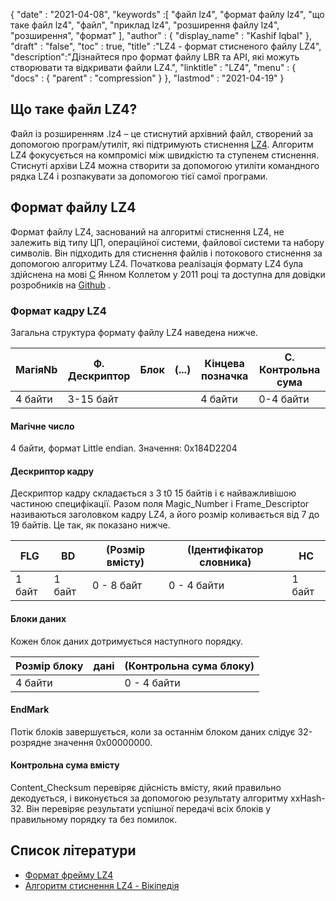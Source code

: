 {
  "date" : "2021-04-08",
  "keywords" :[ "файл lz4", "формат файлу lz4", "що таке файл lz4", "файл", "приклад lz4", "розширення файлу lz4", "розширення", "формат" ],
  "author" : {
    "display_name" : "Kashif Iqbal"
},
  "draft" : "false",
  "toc" : true,
  "title" :"LZ4 - формат стисненого файлу LZ4",
  "description":"Дізнайтеся про формат файлу LBR та API, які можуть створювати та відкривати файли LZ4.",
  "linktitle" : "LZ4",
  "menu" : {
    "docs" : {
      "parent" : "compression"
}
},
  "lastmod" : "2021-04-19"
}

## Що таке файл LZ4?

Файл із розширенням .lz4 – це стиснутий архівний файл, створений за допомогою програм/утиліт, які підтримують стиснення [LZ4](https://en.wikipedia.org/wiki/LZ4_(compression_algorithm)). Алгоритм LZ4 фокусується на компромісі між швидкістю та ступенем стиснення. Стиснуті архіви LZ4 можна створити за допомогою утиліти командного рядка LZ4 і розпакувати за допомогою тієї самої програми.

## Формат файлу LZ4

Формат файлу LZ4, заснований на алгоритмі стиснення LZ4, не залежить від типу ЦП, операційної системи, файлової системи та набору символів. Він підходить для стиснення файлів і потокового стиснення за допомогою алгоритму LZ4. Початкова реалізація формату LZ4 була здійснена на мові [C](/uk/programming/c/) Янном Коллетом у 2011 році та доступна для довідки розробників на [Github](https://github.com/lz4/lz4) .

### Формат кадру LZ4

Загальна структура формату файлу LZ4 наведена нижче.

|МагіяNb|Ф. Дескриптор| Блок|(...)|Кінцева позначка |C. Контрольна сума|
---|---|---|---|---|---|
|4 байти| 3-15 байт||| 4 байти| 0-4 байти|

#### Магічне число

4 байти, формат Little endian. Значення: 0x184D2204

#### Дескриптор кадру

Дескриптор кадру складається з 3 t0 15 байтів і є найважливішою частиною специфікації. Разом поля Magic_Number і Frame_Descriptor називаються заголовком кадру LZ4, а його розмір коливається від 7 до 19 байтів. Це так, як показано нижче.

|FLG| BD| (Розмір вмісту)| (Ідентифікатор словника)| HC|
---|---|---|---|---|
|1 байт| 1 байт| 0 - 8 байт| 0 - 4 байти| 1 байт|

#### Блоки даних

Кожен блок даних дотримується наступного порядку.

|Розмір блоку| дані| (Контрольна сума блоку)|
---|---|---|
|4 байти| |0 - 4 байти|

#### EndMark

Потік блоків завершується, коли за останнім блоком даних слідує 32-розрядне значення 0x00000000.

#### Контрольна сума вмісту

Content_Checksum перевіряє дійсність вмісту, який правильно декодується, і виконується за допомогою результату алгоритму xxHash-32. Він перевіряє результати успішної передачі всіх блоків у правильному порядку та без помилок.

## Список літератури

* [Формат фрейму LZ4](https://github.com/lz4/lz4/blob/dev/doc/lz4_Frame_format.md)
* [Алгоритм стиснення LZ4 - Вікіпедія](https://en.wikipedia.org/wiki/LZ4_(compression_algorithm))

